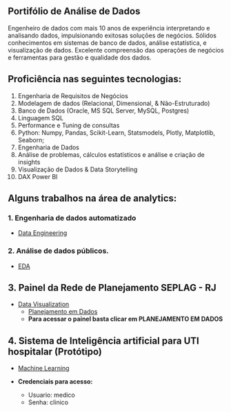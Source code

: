 ## Portifólio de Análise de Dados
Engenheiro de dados com mais 10 anos de experiência interpretando e analisando dados, impulsionando exitosas soluções de negócios. Sólidos conhecimentos em sistemas de banco de dados, análise estatística, e visualização de dados. Excelente compreensão das operações de negócios e ferramentas para gestão e qualidade dos dados.

## Proficiência nas seguintes tecnologias:
1. Engenharia de Requisitos de Negócios
2. Modelagem de dados (Relacional, Dimensional, & Não-Estruturado)
3. Banco de Dados (Oracle, MS SQL Server, MySQL, Postgres)
4. Linguagem SQL
5. Performance e Tuning de consultas
5. Python: Numpy, Pandas, Scikit-Learn, Statsmodels, Plotly, Matplotlib, Seaborn;
6. Engenharia de Dados
7. Análise de problemas, cálculos estatísticos e análise e criação de insights
8. Visualização de Dados & Data Storytelling
9. DAX Power BI

## Alguns trabalhos na área de analytics:

### 1. Engenharia de dados automatizado
- [Data Engineering](https://github.com/jayronsoares/automated_data_engineering)

### 2. Análise de dados públicos.
- [EDA](https://github.com/jayronsoares/dados_publicos/tree/main)

## 3. Painel da Rede de Planejamento SEPLAG - RJ
- [Data Visualization](https://www.rededeplanejamento.com.br/)
  - [Planejamento em Dados](https://app.powerbi.com/view?r=eyJrIjoiNGFiMDYwOTYtMGZmMS00MDIyLWEyOWUtZGIxN2M3ZDZlZDZkIiwidCI6ImRjYzllZTExLWQ1MTgtNDNmMS04YjNkLTEzYWE0NzBlMWNlZCJ9&pageName=ReportSection)
  - **Para acessar o painel basta clicar em PLANEJAMENTO EM DADOS**
  
## 4. Sistema de Inteligência artificial para UTI hospitalar (Protótipo)
- [Machine Learning](https://icu.gayaanalytics.com)

- **Credenciais para acesso:**
  - Usuario: medico
  - Senha: clinico
